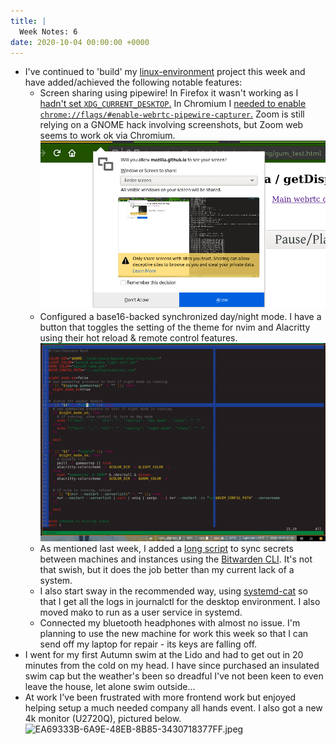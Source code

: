 ```yaml
---
title: |
  Week Notes: 6
date: 2020-10-04 00:00:00 +0000
---
```


- I've continued to 'build' my [linux-environment](https://github.com/charlieegan3/linux-environment) project this week and have added/achieved the following notable features:
    - Screen sharing using pipewire!
    In Firefox it wasn't working as I [hadn't set `XDG_CURRENT_DESKTOP`.](https://old.reddit.com/r/swaywm/comments/iqr0se/screen_sharing_works_sometimes_with_chromium/) In Chromium I [needed to enable `chrome://flags/#enable-webrtc-pipewire-capturer`.](https://fhackts.wordpress.com/2019/07/08/enabling-webrtc-desktop-sharing-under-wayland/)
        Zoom is still relying on a GNOME hack involving screenshots, but Zoom web seems to work ok via Chromium.
        ![screenshot-2020-10-03_22-23-14.png](screenshot-2020-10-03_22-23-14.png)
    - Configured a base16-backed synchronized day/night mode. I have a button that toggles the setting of the theme for nvim and Alacritty using their hot reload & remote control features.
        ![ezgif.com-video-to-gif.gif](ezgif.com-video-to-gif.gif)
    - As mentioned last week, I added a [long script](https://github.com/charlieegan3/linux-environment/commit/14857b47128cd385fbda04ae1604f29a6cced894) to sync secrets between machines and instances using the [Bitwarden CLI](https://github.com/bitwarden/cli). It's not that swish, but it does the job better than my current lack of a system.
    - I also start sway in the recommended way, using [systemd-cat](https://github.com/charlieegan3/linux-environment/commit/12b22664c7892cee55dda65f0dbf1780da30c747#diff-0aa34e847338db235914455015bc5573R8) so that I get all the logs in journalctl for the desktop environment. I also moved mako to run as a user service in systemd.
    - Connected my bluetooth headphones with almost no issue.
    I'm planning to use the new machine for work this week so that I can send off my laptop for repair - its keys are falling off.
- I went for my first Autumn swim at the Lido and had to get out in 20 minutes from the cold on my head. I have since purchased an insulated swim cap but the weather's been so dreadful I've not been keen to even leave the house, let alone swim outside...
- At work I've been frustrated with more frontend work but enjoyed helping setup a much needed company all hands event. I also got a new 4k monitor (U2720Q), pictured below.
    ![EA69333B-6A9E-48EB-8B85-3430718377FF.jpeg](EA69333B-6A9E-48EB-8B85-3430718377FF.jpeg)
